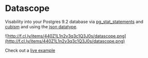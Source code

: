 # Datascope
Visability into your Postgres 9.2 database via [pg_stat_statements](http://www.postgresql.org/docs/9.2/static/pgstatstatements.html) and [cubism](http://square.github.com/cubism/) and using the [json datatype](http://wiki.postgresql.org/wiki/What's_new_in_PostgreSQL_9.2#JSON_datatype).

![http://f.cl.ly/items/440Z1L1n2v3q3c1Q3J0s/datascope.png](http://f.cl.ly/items/440Z1L1n2v3q3c1Q3J0s/datascope.png)

Check out a [live example](https://datascope.herokuapp.com)
